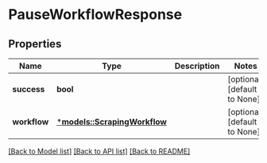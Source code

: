 # PauseWorkflowResponse

## Properties
Name | Type | Description | Notes
------------ | ------------- | ------------- | -------------
**success** | **bool** |  | [optional] [default to None]
**workflow** | [***models::ScrapingWorkflow**](ScrapingWorkflow.md) |  | [optional] [default to None]

[[Back to Model list]](../README.md#documentation-for-models) [[Back to API list]](../README.md#documentation-for-api-endpoints) [[Back to README]](../README.md)


